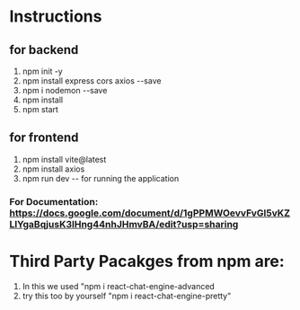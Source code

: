 # Instructions
## for backend
 1. npm init -y
 2. npm install express cors axios --save
 3. npm i nodemon --save
 4. npm install
 5. npm start

## for frontend
1. npm install vite@latest
2. npm install axios
3. npm run dev -- for running the application


### For Documentation: https://docs.google.com/document/d/1gPPMWOevvFvGl5vKZLIYgaBqjusK3lHng44nhJHmvBA/edit?usp=sharing
# Third Party Pacakges from npm are:
  1. In this we used "npm i react-chat-engine-advanced
  2. try this too by yourself "npm i react-chat-engine-pretty"
